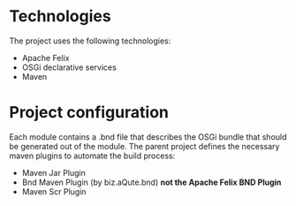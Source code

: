 # Technologies

The project uses the following technologies:

- Apache Felix
- OSGi declarative services
- Maven

# Project configuration

Each module contains a .bnd file that describes the OSGi bundle that should be generated out of the module.
The parent project defines the necessary maven plugins to automate the build process:
- Maven Jar Plugin
- Bnd Maven Plugin (by biz.aQute.bnd) **not the Apache Felix BND Plugin**
- Maven Scr Plugin


